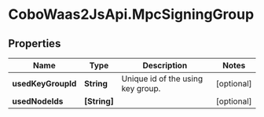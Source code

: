 # CoboWaas2JsApi.MpcSigningGroup

## Properties

Name | Type | Description | Notes
------------ | ------------- | ------------- | -------------
**usedKeyGroupId** | **String** | Unique id of the using key group. | [optional] 
**usedNodeIds** | **[String]** |  | [optional] 


